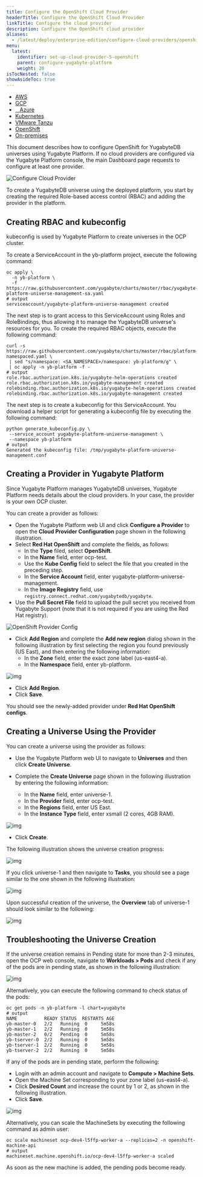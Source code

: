 ```yaml
---
title: Configure the OpenShift Cloud Provider
headerTitle: Configure the OpenShift Cloud Provider
linkTitle: Configure the cloud provider
description: Configure the OpenShift cloud provider
aliases:
  - /latest/deploy/enterprise-edition/configure-cloud-providers/openshift
menu:
  latest:
    identifier: set-up-cloud-provider-5-openshift
    parent: configure-yugabyte-platform
    weight: 20
isTocNested: false
showAsideToc: true
---
```


<ul class="nav nav-tabs-alt nav-tabs-yb">

  <li>
    <a href="/latest/yugabyte-platform/configure-yugabyte-platform/set-up-cloud-provider/aws" class="nav-link">
      <i class="fab fa-aws"></i>
      AWS
    </a>
  </li>

  <li>
    <a href="/latest/yugabyte-platform/configure-yugabyte-platform/set-up-cloud-provider/gcp" class="nav-link">
      <i class="fab fa-google" aria-hidden="true"></i>
      GCP
    </a>
  </li>

  <li>
    <a href="/latest/yugabyte-platform/configure-yugabyte-platform/set-up-cloud-provider/azure" class="nav-link">
      <i class="icon-azure" aria-hidden="true"></i>
      &nbsp;&nbsp; Azure
    </a>
  </li>

  <li>
    <a href="/latest/yugabyte-platform/configure-yugabyte-platform/set-up-cloud-provider/kubernetes" class="nav-link">
      <i class="fas fa-cubes" aria-hidden="true"></i>
      Kubernetes
    </a>
  </li>

  <li>
    <a href="/latest/yugabyte-platform/configure-yugabyte-platform/set-up-cloud-provider/vmware-tanzu" class="nav-link">
      <i class="fas fa-cubes" aria-hidden="true"></i>
      VMware Tanzu
    </a>
  </li>

<li>
    <a href="/latest/yugabyte-platform/configure-yugabyte-platform/set-up-cloud-provider/openshift" class="nav-link active">
      <i class="fas fa-cubes" aria-hidden="true"></i>OpenShift</a>
  </li>

  <li>
    <a href="/latest/yugabyte-platform/configure-yugabyte-platform/set-up-cloud-provider/on-premises" class="nav-link">
      <i class="fas fa-building"></i>
      On-premises
    </a>
  </li>

</ul>

This document describes how to configure OpenShift for YugabyteDB universes using Yugabyte Platform. If no cloud providers are configured via the Yugabyte Platform console, the main Dashboard page requests to configure at least one provider.

![Configure Cloud Provider](/images/ee/configure-cloud-provider.png)

To create a YugabyteDB universe using the deployed platform, you start by creating the required Role-based access control (RBAC) and adding the provider in the platform.

## Creating RBAC and kubeconfig

kubeconfig is used by Yugabyte Platform to create universes in the OCP cluster.

To create a ServiceAccount in the yb-platform project, execute the following command:

```shell
oc apply \
  -n yb-platform \
  -f https://raw.githubusercontent.com/yugabyte/charts/master/rbac/yugabyte-platform-universe-management-sa.yaml
# output
serviceaccount/yugabyte-platform-universe-management created
```

The next step is to grant access to this ServiceAccount using Roles and RoleBindings, thus allowing it to manage the YugabyteDB universe's resources for you. To create the required RBAC objects, execute the following command:

```shell
curl -s https://raw.githubusercontent.com/yugabyte/charts/master/rbac/platform-namespaced.yaml \
 | sed "s/namespace: <SA_NAMESPACE>/namespace: yb-platform/g" \
 | oc apply -n yb-platform -f -
# output
role.rbac.authorization.k8s.io/yugabyte-helm-operations created
role.rbac.authorization.k8s.io/yugabyte-management created
rolebinding.rbac.authorization.k8s.io/yugabyte-helm-operations created
rolebinding.rbac.authorization.k8s.io/yugabyte-management created
```

The next step is to create a kubeconfig for this ServiceAccount. You download a helper script for generating a kubeconfig file by executing the following command:

```shell
python generate_kubeconfig.py \
 --service_account yugabyte-platform-universe-management \
 --namespace yb-platform
# output
Generated the kubeconfig file: /tmp/yugabyte-platform-universe-management.conf
```

## Creating a Provider in Yugabyte Platform

Since Yugabyte Platform manages YugabyteDB universes, Yugabyte Platform needs details about the cloud providers. In your case, the provider is your own OCP cluster.

You can create a provider as follows:

- Open the Yugabyte Platform web UI and click **Configure a Provider** to open the **Cloud Provider Configuration** page shown in the following illustration.
- Select **Red Hat OpenShift** and complete the fields, as follows:
  - In the **Type** filed, select **OpenShift**.
  - In the **Name** field, enter ocp-test.
  - Use the **Kube Config** field to select the file that you created in the preceding step.
  - In the **Service Account** field, enter yugabyte-platform-universe-management.
  - In the **Image Registry** field, use `registry.connect.redhat.com/yugabytedb/yugabyte`.
- Use the **Pull Secret File** field to upload the pull secret you received from Yugabyte Support (note that it is not required if you are using the Red Hat registry). 

![OpenShift Provider Config](/images/ee/openshift-cloud-provider-setup.png)

- Click **Add Region** and complete the **Add new region** dialog shown in the following illustration by first selecting the region you found previously (US East), and then entering the following information:
  - In the **Zone** field, enter the exact zone label (us-east4-a).
  - In the **Namespace** field, enter yb-platform.

![img](https://lh5.googleusercontent.com/gQ-fTRZnDTp4kCqNaKo8KUgVA2mJeCCjaHiqzdCOcG4350yxgDGZojMWhsfdvcpLJbOio8sL8K932wmDM6_S8fIkL9wfKAo-b3340Yvc1Dy4FJ61o2Ec93DptkB_Ski1XqaU3UrT)

- Click **Add Region**.
- Click **Save**. 

You should see the newly-added provider under **Red Hat OpenShift configs**.

## Creating a Universe Using the Provider

You can create a universe using the provider as follows:

- Use the Yugabyte Platform web UI to navigate to **Universes** and then click **Create Universe**. 

- Complete the **Create Universe** page shown in the following illustration by entering the following information:

  - In the **Name** field, enter universe-1.
  - In the **Provider** field, enter ocp-test.
  - In the **Regions** field, enter US East.
  - In the **Instance Type** field, enter xsmall (2 cores, 4GB RAM).

![img](https://lh3.googleusercontent.com/E8EwHd0olx_ZmmpRN-vpem8TAvqqU_gPQGyuMJH9yDxKS89cswTURFASkAE0fDKWMCfImUknxbyN7z87SzaOJJE_PO6Wo4aKw7UHIdXy7oCxPgTmv2XvRMvAIvbRQygS0gz3oXNz)

- Click **Create**. 

The following illustration shows the universe creation progress:

![img](https://lh3.googleusercontent.com/wmVq3lUnqseriSgXcw-gwqNRct4CxUSZ0NnGwgVJ5UG-7GU8Ja4kKHGUZ428BmYOZvcemMLlod_9PBWQAFaj99bOybyW_XEc40X6mZL9fZKi6IQ9q7-Cr52XTfzjmw0ppGTN8b9Z)

If you click universe-1 and then navigate to **Tasks**, you should see a page similar to the one shown in the following illustration:

![img](https://lh3.googleusercontent.com/UFeWUHRm7Amxek1U8yxqeV3z4RiUll05Vo9VowiCImlELaCabHyaDFFT81XYbbBXUMoDAK8g13q9FP4ZbwOSAoCzsqGV83zqF9Jkcw_3pb4U4WxgC7MOiULbCpAArxIqSHMrDDIC)

Upon successful creation of the universe, the **Overview** tab of universe-1 should look similar to the following:

![img](https://lh5.googleusercontent.com/TpdExY6idrjH64UXfXKsY9RRwPaLU5OWfNHD_VZxrzRDWAXmG_dftROfNyxRX7TNWr7BgWxrsuZXOa4N_4KP9RHt4c9AgleCGSmziKudtIbqzrJAqOu7YL0oa9MpfdCmBvNE7rPL)

## Troubleshooting the Universe Creation

If the universe creation remains in Pending state for more than 2-3 minutes, open the OCP web console, navigate to **Workloads > Pods** and check if any of the pods are in pending state, as shown in the following illustration:

![img](https://lh5.googleusercontent.com/jHJnEpQ6baGDDuppWND7O6z2SZM4dOPkIFekGa556xUffhOjEFdkM3EUvL2BEQXponEkEjYOwIFmPKu3z35-d903Vhz0D2i_6MyZEXstkrHN1jpgQQFgFy675cNwyzhonpGf65l9)

Alternatively, you can execute the following command to check status of the pods:

```shell
oc get pods -n yb-platform -l chart=yugabyte
# output
NAME          READY STATUS  RESTARTS AGE
yb-master-0   2/2   Running  0     5m58s
yb-master-1   2/2   Running  0     5m58s
yb-master-2   0/2   Pending  0     5m58s
yb-tserver-0  2/2   Running  0     5m58s
yb-tserver-1  2/2   Running  0     5m58s
yb-tserver-2  2/2   Running  0     5m58s
```

If any of the pods are in pending state, perform the following: 

- Login with an admin account and navigate to **Compute > Machine Sets**.
- Open the Machine Set corresponding to your zone label (us-east4-a). 
- Click **Desired Count** and increase the count by 1 or 2, as shown in the following illustration.
- Click **Save**.

![img](https://lh3.googleusercontent.com/N7ZHbdmANOWytA4Byyxd5P93Kq51t9QSI9Nr0xSK1YPlBTJOHpbKuz6NDwYlmV2v02ZE_k8F2Xx85KFWQx8mAldYb9TUT01M7Gf3jJMVmlbQdK6_9apgyCr7s8_XF3iWEvVFl0OO)

Alternatively, you can scale the MachineSets by executing the following command as admin user:

```shell
oc scale machineset ocp-dev4-l5ffp-worker-a --replicas=2 -n openshift-machine-api
# output
machineset.machine.openshift.io/ocp-dev4-l5ffp-worker-a scaled
```

As soon as the new machine is added, the pending pods become ready.
